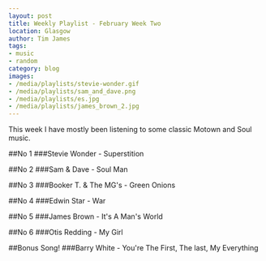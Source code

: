 ```yaml
---
layout: post
title: Weekly Playlist - February Week Two
location: Glasgow
author: Tim James
tags:
- music
- random
category: blog
images:
- /media/playlists/stevie-wonder.gif
- /media/playlists/sam_and_dave.png
- /media/playlists/es.jpg
- /media/playlists/james_brown_2.jpg
---
```


This week I have mostly been listening to some classic Motown and Soul music. 

##No 1
###Stevie Wonder - Superstition

##No 2
###Sam & Dave - Soul Man

<!--excerpt-->

##No 3
###Booker T. & The MG's - Green Onions

##No 4
###Edwin Star - War

##No 5
###James Brown - It's A Man's World

##No 6
###Otis Redding - My Girl

##Bonus Song!
###Barry White - You're The First, The last, My Everything